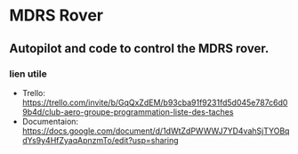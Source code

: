 # MDRS Rover
## Autopilot and code to control the MDRS rover.

### lien utile
- Trello: https://trello.com/invite/b/GqQxZdEM/b93cba91f9231fd5d045e787c6d09b4d/club-aero-groupe-programmation-liste-des-taches
- Documentaion: https://docs.google.com/document/d/1dWtZdPWWWJ7YD4vahSjTYOBqdYs9y4HfZyaqApnzmTo/edit?usp=sharing
